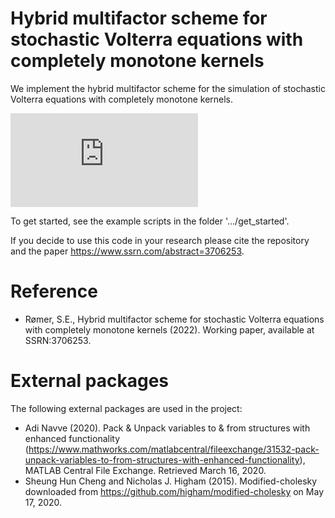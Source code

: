# Hybrid multifactor scheme for stochastic Volterra equations with completely monotone kernels
We implement the hybrid multifactor scheme for the simulation of stochastic Volterra equations with completely monotone kernels.

![equation](http://www.sciweavers.org/tex2img.php?eq%3DX_t%2520%253D%2520g_0%2528t%2529%2520%252B%2520%255Cint_0%255Et%2520K%2528t-s%2529b%2528s%252CX_s%2529ds%2520%252B%2520%255Cint_0%255Et%2520K%2528t-s%2529%255Csigma%2528s%252CX_s%2529dW_s%252C%2520t%2520%255Cgeq%25200%252C%2520%26bc%3DWhite%26fc%3DBlack%26im%3Djpg%26fs%3D12%26ff%3Darev%26edit%3D0)


To get started, see the example scripts in the folder '.../get_started'.

If you decide to use this code in your research please cite the repository and the paper https://www.ssrn.com/abstract=3706253.

# Reference
- Rømer, S.E., Hybrid multifactor scheme for stochastic Volterra equations with completely monotone kernels (2022). Working paper, available at SSRN:3706253.

# External packages
The following external packages are used in the project:
- Adi Navve (2020). Pack & Unpack variables to & from structures with enhanced functionality (https://www.mathworks.com/matlabcentral/fileexchange/31532-pack-unpack-variables-to-from-structures-with-enhanced-functionality), MATLAB Central File Exchange. Retrieved March 16, 2020.
- Sheung Hun Cheng and Nicholas J. Higham (2015). Modified-cholesky downloaded from https://github.com/higham/modified-cholesky on May 17, 2020.
